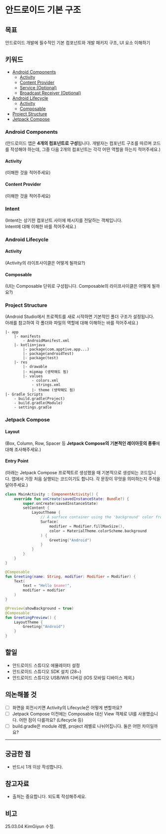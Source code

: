 # 안드로이드 기본 구조
## 목표
안드로이드 개발에 필수적인 기본 컴포넌트와 개발 패키지 구조, UI 요소 이해하기

## 키워드
- [Android Components](#android-components)
    - [Activity](#activity)
    - [Content Provider](#content-provider)
    - [Service (Optional)](#service-optional)
    - [Broadcast Receiver (Optional)](#broadcast-receiver-optional)
- [Android Lifecycle](#android-lifecycle)
    - [Activity](#activity-1)
    - [Composable](#composable)
- [Project Structure](#project-structure)
- [Jetpack Compose](#jetpack-compose)


### Android Components
(안드로이드 앱은 **4개의 컴포넌트로 구성**됩니다. 개발자는 컴포넌트 구조를 따르며 코드를 작성해야 하는데, 그중 다음 2개의 컴포넌트는 각각 어떤 역할을 하는지 적어주세요.)  

#### Activity
(이해한 것을 적어주세요)

#### Content Provider
(이해한 것을 적어주세요)

### Intent
(Intent는 상기한 컴포넌트 사이에 메시지를 전달하는 객체입니다.  
Intent에 대해 이해한 바를 적어주세요.)  

### Android Lifecycle
#### Activity
(Activity의 라이프사이클은 어떻게 될까요?)

#### Composable
(UI는 Composable 단위로 구성됩니다. Composable의 라이프사이클은 어떻게 될까요?)

### Project Structure
(Android Studio에서 프로젝트를 새로 시작하면 기본적인 폴더 구조가 설정됩니다.  
아래를 참고하여 각 폴더와 파일의 역할에 대해 이해하는 바를 적어주세요.)
```plain
|- app
    |- manifests
        - AndroidManifest.xml
    |- kotlin+java
        |- package(com.apptive.app...)
        |- package(androidTest)
        |- package(test)
    |- res
        |- drawable
        |- mipmap (생략해도 됨)
        |- values
            - colors.xml
            - strings.xml
            |- theme (생략해도 됨)
|- Gradle Scripts
    - build.gradle(Project)
    - build.gradle(Module)
    - settings.gradle
```

### Jetpack Compose
#### Layout
(Box, Column, Row, Spacer 등 **Jetpack Compose의 기본적인 레이아웃의 종류**에 대해 조사해주세요.)

#### Entry Point
(아래는 Jetpack Compose 프로젝트르 생성했을 때 기본적으로 생성되는 코드입니다. 앱에서 가장 처음 실행되는 코드이기도 합니다. 각 문장이 무엇을 의미하는지 주석을 달아주세요.)

```kotlin
class MainActivity : ComponentActivity() {
    override fun onCreate(savedInstanceState: Bundle?) {
        super.onCreate(savedInstanceState)
        setContent {
            LayoutTheme {
                // A surface container using the 'background' color from the theme
                Surface(
                    modifier = Modifier.fillMaxSize(),
                    color = MaterialTheme.colorScheme.background
                ) {
                    Greeting("Android")
                }
            }
        }
    }
}

@Composable
fun Greeting(name: String, modifier: Modifier = Modifier) {
    Text(
        text = "Hello $name!",
        modifier = modifier
    )
}

@Preview(showBackground = true)
@Composable
fun GreetingPreview() {
    LayoutTheme {
        Greeting("Android")
    }
}
```

## 할일
- 안드로이드 스튜디오 에뮬레이터 설정
- 안드로이드 스튜디오 SDK 설치 (28~)
- 안드로이드 스튜디오 USB/Wifi 디버깅 (IOS 모바일 디바이스 제외.)

## 의논해볼 것
- [ ] 화면을 회전시키면 Activity의 Lifecycle은 어떻게 변할까요?
- [ ] Jetpack Compose 이전에는 Composable 대신 View 객체로 UI를 사용했습니다. 어떤 점이 다를까요? (Lifecycle 등)
- [ ] build.gradle은 module 레벨, project 레벨로 나뉘어집니다. 둘은 어떤 차이일까요?  
---

## 궁금한 점
- 반드시 1개 이상 작성합니다.

## 참고자료
- 출처는 중요합니다. 되도록 작성해주세요.

## 비고
25.03.04 KimGiyun 수정.
